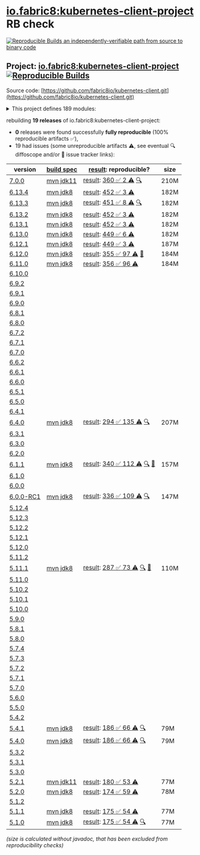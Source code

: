 [io.fabric8:kubernetes-client-project](https://central.sonatype.com/artifact/io.fabric8/kubernetes-client-project/versions) RB check
=======

[![Reproducible Builds](https://reproducible-builds.org/images/logos/rb.svg) an independently-verifiable path from source to binary code](https://reproducible-builds.org/)

## Project: [io.fabric8:kubernetes-client-project](https://central.sonatype.com/artifact/io.fabric8/kubernetes-client-project/versions) [![Reproducible Builds](https://img.shields.io/endpoint?url=https://raw.githubusercontent.com/jvm-repo-rebuild/reproducible-central/master/content/io/fabric8/kubernetes-client/badge.json)](https://github.com/jvm-repo-rebuild/reproducible-central/blob/master/content/io/fabric8/kubernetes-client/README.md)

Source code: [https://github.com/fabric8io/kubernetes-client.git](https://github.com/fabric8io/kubernetes-client.git)

<details><summary>This project defines 189 modules:</summary>

* [io.fabric8.java-generator:io.fabric8.java-generator.gradle.plugin](https://central.sonatype.com/artifact/io.fabric8.java-generator/io.fabric8.java-generator.gradle.plugin/overview)
* [io.fabric8.kubernetes:karaf](https://central.sonatype.com/artifact/io.fabric8.kubernetes/karaf/overview)
* [io.fabric8.kubernetes:kubernetes-karaf](https://central.sonatype.com/artifact/io.fabric8.kubernetes/kubernetes-karaf/overview)
* [io.fabric8.kubernetes:kubernetes-karaf-itests](https://central.sonatype.com/artifact/io.fabric8.kubernetes/kubernetes-karaf-itests/overview)
* [io.fabric8.kubernetes:platforms](https://central.sonatype.com/artifact/io.fabric8.kubernetes/platforms/overview)
* [io.fabric8:camel-k-client](https://central.sonatype.com/artifact/io.fabric8/camel-k-client/overview)
* [io.fabric8:camel-k-extension-pom](https://central.sonatype.com/artifact/io.fabric8/camel-k-extension-pom/overview)
* [io.fabric8:camel-k-mock](https://central.sonatype.com/artifact/io.fabric8/camel-k-mock/overview)
* [io.fabric8:camel-k-model-v1](https://central.sonatype.com/artifact/io.fabric8/camel-k-model-v1/overview)
* [io.fabric8:camel-k-model-v1alpha1](https://central.sonatype.com/artifact/io.fabric8/camel-k-model-v1alpha1/overview)
* [io.fabric8:camel-k-tests](https://central.sonatype.com/artifact/io.fabric8/camel-k-tests/overview)
* [io.fabric8:certmanager-client](https://central.sonatype.com/artifact/io.fabric8/certmanager-client/overview)
* [io.fabric8:certmanager-examples](https://central.sonatype.com/artifact/io.fabric8/certmanager-examples/overview)
* [io.fabric8:certmanager-extension-pom](https://central.sonatype.com/artifact/io.fabric8/certmanager-extension-pom/overview)
* [io.fabric8:certmanager-model](https://central.sonatype.com/artifact/io.fabric8/certmanager-model/overview)
* [io.fabric8:certmanager-model-v1](https://central.sonatype.com/artifact/io.fabric8/certmanager-model-v1/overview)
* [io.fabric8:certmanager-model-v1alpha2](https://central.sonatype.com/artifact/io.fabric8/certmanager-model-v1alpha2/overview)
* [io.fabric8:certmanager-model-v1alpha3](https://central.sonatype.com/artifact/io.fabric8/certmanager-model-v1alpha3/overview)
* [io.fabric8:certmanager-model-v1beta1](https://central.sonatype.com/artifact/io.fabric8/certmanager-model-v1beta1/overview)
* [io.fabric8:certmanager-server-mock](https://central.sonatype.com/artifact/io.fabric8/certmanager-server-mock/overview)
* [io.fabric8:certmanager-tests](https://central.sonatype.com/artifact/io.fabric8/certmanager-tests/overview)
* [io.fabric8:chaosmesh](https://central.sonatype.com/artifact/io.fabric8/chaosmesh/overview)
* [io.fabric8:chaosmesh-client](https://central.sonatype.com/artifact/io.fabric8/chaosmesh-client/overview)
* [io.fabric8:chaosmesh-examples](https://central.sonatype.com/artifact/io.fabric8/chaosmesh-examples/overview)
* [io.fabric8:chaosmesh-model](https://central.sonatype.com/artifact/io.fabric8/chaosmesh-model/overview)
* [io.fabric8:chaosmesh-server-mock](https://central.sonatype.com/artifact/io.fabric8/chaosmesh-server-mock/overview)
* [io.fabric8:chaosmesh-tests](https://central.sonatype.com/artifact/io.fabric8/chaosmesh-tests/overview)
* [io.fabric8:crd-generator](https://central.sonatype.com/artifact/io.fabric8/crd-generator/overview)
* [io.fabric8:crd-generator-api](https://central.sonatype.com/artifact/io.fabric8/crd-generator-api/overview)
* [io.fabric8:crd-generator-api-v2](https://central.sonatype.com/artifact/io.fabric8/crd-generator-api-v2/overview)
* [io.fabric8:crd-generator-apt](https://central.sonatype.com/artifact/io.fabric8/crd-generator-apt/overview)
* [io.fabric8:crd-generator-cli](https://central.sonatype.com/artifact/io.fabric8/crd-generator-cli/overview)
* [io.fabric8:crd-generator-collector](https://central.sonatype.com/artifact/io.fabric8/crd-generator-collector/overview)
* [io.fabric8:crd-generator-maven-plugin](https://central.sonatype.com/artifact/io.fabric8/crd-generator-maven-plugin/overview)
* [io.fabric8:crd-generator-parent](https://central.sonatype.com/artifact/io.fabric8/crd-generator-parent/overview)
* [io.fabric8:crd-generator-test](https://central.sonatype.com/artifact/io.fabric8/crd-generator-test/overview)
* [io.fabric8:crd-generator-test-apt](https://central.sonatype.com/artifact/io.fabric8/crd-generator-test-apt/overview)
* [io.fabric8:generator-annotations](https://central.sonatype.com/artifact/io.fabric8/generator-annotations/overview)
* [io.fabric8:istio-client](https://central.sonatype.com/artifact/io.fabric8/istio-client/overview)
* [io.fabric8:istio-examples](https://central.sonatype.com/artifact/io.fabric8/istio-examples/overview)
* [io.fabric8:istio-extension-pom](https://central.sonatype.com/artifact/io.fabric8/istio-extension-pom/overview)
* [io.fabric8:istio-model](https://central.sonatype.com/artifact/io.fabric8/istio-model/overview)
* [io.fabric8:istio-model-v1alpha3](https://central.sonatype.com/artifact/io.fabric8/istio-model-v1alpha3/overview)
* [io.fabric8:istio-model-v1beta1](https://central.sonatype.com/artifact/io.fabric8/istio-model-v1beta1/overview)
* [io.fabric8:istio-server-mock](https://central.sonatype.com/artifact/io.fabric8/istio-server-mock/overview)
* [io.fabric8:istio-tests](https://central.sonatype.com/artifact/io.fabric8/istio-tests/overview)
* [io.fabric8:java-generator-benchmark](https://central.sonatype.com/artifact/io.fabric8/java-generator-benchmark/overview)
* [io.fabric8:java-generator-cli](https://central.sonatype.com/artifact/io.fabric8/java-generator-cli/overview)
* [io.fabric8:java-generator-core](https://central.sonatype.com/artifact/io.fabric8/java-generator-core/overview)
* [io.fabric8:java-generator-integration-tests](https://central.sonatype.com/artifact/io.fabric8/java-generator-integration-tests/overview)
* [io.fabric8:java-generator-maven-plugin](https://central.sonatype.com/artifact/io.fabric8/java-generator-maven-plugin/overview)
* [io.fabric8:java-generator-parent](https://central.sonatype.com/artifact/io.fabric8/java-generator-parent/overview)
* [io.fabric8:knative-client](https://central.sonatype.com/artifact/io.fabric8/knative-client/overview)
* [io.fabric8:knative-examples](https://central.sonatype.com/artifact/io.fabric8/knative-examples/overview)
* [io.fabric8:knative-extension-pom](https://central.sonatype.com/artifact/io.fabric8/knative-extension-pom/overview)
* [io.fabric8:knative-mock](https://central.sonatype.com/artifact/io.fabric8/knative-mock/overview)
* [io.fabric8:knative-model](https://central.sonatype.com/artifact/io.fabric8/knative-model/overview)
* [io.fabric8:knative-tests](https://central.sonatype.com/artifact/io.fabric8/knative-tests/overview)
* [io.fabric8:kube-api-test](https://central.sonatype.com/artifact/io.fabric8/kube-api-test/overview)
* [io.fabric8:kube-api-test-client-inject](https://central.sonatype.com/artifact/io.fabric8/kube-api-test-client-inject/overview)
* [io.fabric8:kube-api-test-parent](https://central.sonatype.com/artifact/io.fabric8/kube-api-test-parent/overview)
* [io.fabric8:kubernetes-client](https://central.sonatype.com/artifact/io.fabric8/kubernetes-client/overview)
* [io.fabric8:kubernetes-client-api](https://central.sonatype.com/artifact/io.fabric8/kubernetes-client-api/overview)
* [io.fabric8:kubernetes-client-deps-compatibility-tests](https://central.sonatype.com/artifact/io.fabric8/kubernetes-client-deps-compatibility-tests/overview)
* [io.fabric8:kubernetes-client-init-bc-fips](https://central.sonatype.com/artifact/io.fabric8/kubernetes-client-init-bc-fips/overview)
* [io.fabric8:kubernetes-client-project](https://central.sonatype.com/artifact/io.fabric8/kubernetes-client-project/overview)
* [io.fabric8:kubernetes-examples](https://central.sonatype.com/artifact/io.fabric8/kubernetes-examples/overview)
* [io.fabric8:kubernetes-extensions](https://central.sonatype.com/artifact/io.fabric8/kubernetes-extensions/overview)
* [io.fabric8:kubernetes-httpclient-jdk](https://central.sonatype.com/artifact/io.fabric8/kubernetes-httpclient-jdk/overview)
* [io.fabric8:kubernetes-httpclient-jetty](https://central.sonatype.com/artifact/io.fabric8/kubernetes-httpclient-jetty/overview)
* [io.fabric8:kubernetes-httpclient-okhttp](https://central.sonatype.com/artifact/io.fabric8/kubernetes-httpclient-okhttp/overview)
* [io.fabric8:kubernetes-httpclient-vertx](https://central.sonatype.com/artifact/io.fabric8/kubernetes-httpclient-vertx/overview)
* [io.fabric8:kubernetes-junit-jupiter](https://central.sonatype.com/artifact/io.fabric8/kubernetes-junit-jupiter/overview)
* [io.fabric8:kubernetes-junit-jupiter-autodetected](https://central.sonatype.com/artifact/io.fabric8/kubernetes-junit-jupiter-autodetected/overview)
* [io.fabric8:kubernetes-log4j](https://central.sonatype.com/artifact/io.fabric8/kubernetes-log4j/overview)
* [io.fabric8:kubernetes-model](https://central.sonatype.com/artifact/io.fabric8/kubernetes-model/overview)
* [io.fabric8:kubernetes-model-admissionregistration](https://central.sonatype.com/artifact/io.fabric8/kubernetes-model-admissionregistration/overview)
* [io.fabric8:kubernetes-model-apiextensions](https://central.sonatype.com/artifact/io.fabric8/kubernetes-model-apiextensions/overview)
* [io.fabric8:kubernetes-model-apps](https://central.sonatype.com/artifact/io.fabric8/kubernetes-model-apps/overview)
* [io.fabric8:kubernetes-model-autoscaling](https://central.sonatype.com/artifact/io.fabric8/kubernetes-model-autoscaling/overview)
* [io.fabric8:kubernetes-model-batch](https://central.sonatype.com/artifact/io.fabric8/kubernetes-model-batch/overview)
* [io.fabric8:kubernetes-model-certificates](https://central.sonatype.com/artifact/io.fabric8/kubernetes-model-certificates/overview)
* [io.fabric8:kubernetes-model-common](https://central.sonatype.com/artifact/io.fabric8/kubernetes-model-common/overview)
* [io.fabric8:kubernetes-model-coordination](https://central.sonatype.com/artifact/io.fabric8/kubernetes-model-coordination/overview)
* [io.fabric8:kubernetes-model-core](https://central.sonatype.com/artifact/io.fabric8/kubernetes-model-core/overview)
* [io.fabric8:kubernetes-model-discovery](https://central.sonatype.com/artifact/io.fabric8/kubernetes-model-discovery/overview)
* [io.fabric8:kubernetes-model-events](https://central.sonatype.com/artifact/io.fabric8/kubernetes-model-events/overview)
* [io.fabric8:kubernetes-model-extensions](https://central.sonatype.com/artifact/io.fabric8/kubernetes-model-extensions/overview)
* [io.fabric8:kubernetes-model-flowcontrol](https://central.sonatype.com/artifact/io.fabric8/kubernetes-model-flowcontrol/overview)
* [io.fabric8:kubernetes-model-gatewayapi](https://central.sonatype.com/artifact/io.fabric8/kubernetes-model-gatewayapi/overview)
* [io.fabric8:kubernetes-model-generator](https://central.sonatype.com/artifact/io.fabric8/kubernetes-model-generator/overview)
* [io.fabric8:kubernetes-model-jsonschema2pojo](https://central.sonatype.com/artifact/io.fabric8/kubernetes-model-jsonschema2pojo/overview)
* [io.fabric8:kubernetes-model-kustomize](https://central.sonatype.com/artifact/io.fabric8/kubernetes-model-kustomize/overview)
* [io.fabric8:kubernetes-model-metrics](https://central.sonatype.com/artifact/io.fabric8/kubernetes-model-metrics/overview)
* [io.fabric8:kubernetes-model-networking](https://central.sonatype.com/artifact/io.fabric8/kubernetes-model-networking/overview)
* [io.fabric8:kubernetes-model-node](https://central.sonatype.com/artifact/io.fabric8/kubernetes-model-node/overview)
* [io.fabric8:kubernetes-model-policy](https://central.sonatype.com/artifact/io.fabric8/kubernetes-model-policy/overview)
* [io.fabric8:kubernetes-model-rbac](https://central.sonatype.com/artifact/io.fabric8/kubernetes-model-rbac/overview)
* [io.fabric8:kubernetes-model-resource](https://central.sonatype.com/artifact/io.fabric8/kubernetes-model-resource/overview)
* [io.fabric8:kubernetes-model-scheduling](https://central.sonatype.com/artifact/io.fabric8/kubernetes-model-scheduling/overview)
* [io.fabric8:kubernetes-model-storageclass](https://central.sonatype.com/artifact/io.fabric8/kubernetes-model-storageclass/overview)
* [io.fabric8:kubernetes-model-validator](https://central.sonatype.com/artifact/io.fabric8/kubernetes-model-validator/overview)
* [io.fabric8:kubernetes-openshift-uberjar](https://central.sonatype.com/artifact/io.fabric8/kubernetes-openshift-uberjar/overview)
* [io.fabric8:kubernetes-server-mock](https://central.sonatype.com/artifact/io.fabric8/kubernetes-server-mock/overview)
* [io.fabric8:kubernetes-test](https://central.sonatype.com/artifact/io.fabric8/kubernetes-test/overview)
* [io.fabric8:mockwebserver](https://central.sonatype.com/artifact/io.fabric8/mockwebserver/overview)
* [io.fabric8:model-annotator](https://central.sonatype.com/artifact/io.fabric8/model-annotator/overview)
* [io.fabric8:open-cluster-management](https://central.sonatype.com/artifact/io.fabric8/open-cluster-management/overview)
* [io.fabric8:open-cluster-management-agent-model](https://central.sonatype.com/artifact/io.fabric8/open-cluster-management-agent-model/overview)
* [io.fabric8:open-cluster-management-apps-model](https://central.sonatype.com/artifact/io.fabric8/open-cluster-management-apps-model/overview)
* [io.fabric8:open-cluster-management-client](https://central.sonatype.com/artifact/io.fabric8/open-cluster-management-client/overview)
* [io.fabric8:open-cluster-management-cluster-model](https://central.sonatype.com/artifact/io.fabric8/open-cluster-management-cluster-model/overview)
* [io.fabric8:open-cluster-management-discovery-model](https://central.sonatype.com/artifact/io.fabric8/open-cluster-management-discovery-model/overview)
* [io.fabric8:open-cluster-management-model](https://central.sonatype.com/artifact/io.fabric8/open-cluster-management-model/overview)
* [io.fabric8:open-cluster-management-observability-model](https://central.sonatype.com/artifact/io.fabric8/open-cluster-management-observability-model/overview)
* [io.fabric8:open-cluster-management-operator-model](https://central.sonatype.com/artifact/io.fabric8/open-cluster-management-operator-model/overview)
* [io.fabric8:open-cluster-management-placementruleapps-model](https://central.sonatype.com/artifact/io.fabric8/open-cluster-management-placementruleapps-model/overview)
* [io.fabric8:open-cluster-management-policy-model](https://central.sonatype.com/artifact/io.fabric8/open-cluster-management-policy-model/overview)
* [io.fabric8:open-cluster-management-search-model](https://central.sonatype.com/artifact/io.fabric8/open-cluster-management-search-model/overview)
* [io.fabric8:open-cluster-management-server-mock](https://central.sonatype.com/artifact/io.fabric8/open-cluster-management-server-mock/overview)
* [io.fabric8:open-cluster-management-tests](https://central.sonatype.com/artifact/io.fabric8/open-cluster-management-tests/overview)
* [io.fabric8:open-virtual-networking](https://central.sonatype.com/artifact/io.fabric8/open-virtual-networking/overview)
* [io.fabric8:open-virtual-networking-client](https://central.sonatype.com/artifact/io.fabric8/open-virtual-networking-client/overview)
* [io.fabric8:open-virtual-networking-model-v1](https://central.sonatype.com/artifact/io.fabric8/open-virtual-networking-model-v1/overview)
* [io.fabric8:open-virtual-networking-tests](https://central.sonatype.com/artifact/io.fabric8/open-virtual-networking-tests/overview)
* [io.fabric8:openclustermanagement-examples](https://central.sonatype.com/artifact/io.fabric8/openclustermanagement-examples/overview)
* [io.fabric8:openshift-client](https://central.sonatype.com/artifact/io.fabric8/openshift-client/overview)
* [io.fabric8:openshift-client-api](https://central.sonatype.com/artifact/io.fabric8/openshift-client-api/overview)
* [io.fabric8:openshift-model](https://central.sonatype.com/artifact/io.fabric8/openshift-model/overview)
* [io.fabric8:openshift-model-autoscaling](https://central.sonatype.com/artifact/io.fabric8/openshift-model-autoscaling/overview)
* [io.fabric8:openshift-model-clusterautoscaling](https://central.sonatype.com/artifact/io.fabric8/openshift-model-clusterautoscaling/overview)
* [io.fabric8:openshift-model-config](https://central.sonatype.com/artifact/io.fabric8/openshift-model-config/overview)
* [io.fabric8:openshift-model-console](https://central.sonatype.com/artifact/io.fabric8/openshift-model-console/overview)
* [io.fabric8:openshift-model-hive](https://central.sonatype.com/artifact/io.fabric8/openshift-model-hive/overview)
* [io.fabric8:openshift-model-installer](https://central.sonatype.com/artifact/io.fabric8/openshift-model-installer/overview)
* [io.fabric8:openshift-model-machine](https://central.sonatype.com/artifact/io.fabric8/openshift-model-machine/overview)
* [io.fabric8:openshift-model-machineconfig](https://central.sonatype.com/artifact/io.fabric8/openshift-model-machineconfig/overview)
* [io.fabric8:openshift-model-machineconfiguration](https://central.sonatype.com/artifact/io.fabric8/openshift-model-machineconfiguration/overview)
* [io.fabric8:openshift-model-miscellaneous](https://central.sonatype.com/artifact/io.fabric8/openshift-model-miscellaneous/overview)
* [io.fabric8:openshift-model-monitoring](https://central.sonatype.com/artifact/io.fabric8/openshift-model-monitoring/overview)
* [io.fabric8:openshift-model-operator](https://central.sonatype.com/artifact/io.fabric8/openshift-model-operator/overview)
* [io.fabric8:openshift-model-operatorhub](https://central.sonatype.com/artifact/io.fabric8/openshift-model-operatorhub/overview)
* [io.fabric8:openshift-model-storageversionmigrator](https://central.sonatype.com/artifact/io.fabric8/openshift-model-storageversionmigrator/overview)
* [io.fabric8:openshift-model-tuned](https://central.sonatype.com/artifact/io.fabric8/openshift-model-tuned/overview)
* [io.fabric8:openshift-model-whereabouts](https://central.sonatype.com/artifact/io.fabric8/openshift-model-whereabouts/overview)
* [io.fabric8:openshift-server-mock](https://central.sonatype.com/artifact/io.fabric8/openshift-server-mock/overview)
* [io.fabric8:ovn](https://central.sonatype.com/artifact/io.fabric8/ovn/overview)
* [io.fabric8:ovn-client](https://central.sonatype.com/artifact/io.fabric8/ovn-client/overview)
* [io.fabric8:ovn-model](https://central.sonatype.com/artifact/io.fabric8/ovn-model/overview)
* [io.fabric8:ovn-tests](https://central.sonatype.com/artifact/io.fabric8/ovn-tests/overview)
* [io.fabric8:service-catalog](https://central.sonatype.com/artifact/io.fabric8/service-catalog/overview)
* [io.fabric8:service-catalog-examples](https://central.sonatype.com/artifact/io.fabric8/service-catalog-examples/overview)
* [io.fabric8:servicecatalog-client](https://central.sonatype.com/artifact/io.fabric8/servicecatalog-client/overview)
* [io.fabric8:servicecatalog-model](https://central.sonatype.com/artifact/io.fabric8/servicecatalog-model/overview)
* [io.fabric8:servicecatalog-server-mock](https://central.sonatype.com/artifact/io.fabric8/servicecatalog-server-mock/overview)
* [io.fabric8:servicecatalog-tests](https://central.sonatype.com/artifact/io.fabric8/servicecatalog-tests/overview)
* [io.fabric8:tekton-client](https://central.sonatype.com/artifact/io.fabric8/tekton-client/overview)
* [io.fabric8:tekton-examples](https://central.sonatype.com/artifact/io.fabric8/tekton-examples/overview)
* [io.fabric8:tekton-extension-pom](https://central.sonatype.com/artifact/io.fabric8/tekton-extension-pom/overview)
* [io.fabric8:tekton-mock](https://central.sonatype.com/artifact/io.fabric8/tekton-mock/overview)
* [io.fabric8:tekton-model](https://central.sonatype.com/artifact/io.fabric8/tekton-model/overview)
* [io.fabric8:tekton-model-triggers](https://central.sonatype.com/artifact/io.fabric8/tekton-model-triggers/overview)
* [io.fabric8:tekton-model-triggers-v1alpha1](https://central.sonatype.com/artifact/io.fabric8/tekton-model-triggers-v1alpha1/overview)
* [io.fabric8:tekton-model-triggers-v1beta1](https://central.sonatype.com/artifact/io.fabric8/tekton-model-triggers-v1beta1/overview)
* [io.fabric8:tekton-model-v1](https://central.sonatype.com/artifact/io.fabric8/tekton-model-v1/overview)
* [io.fabric8:tekton-model-v1alpha1](https://central.sonatype.com/artifact/io.fabric8/tekton-model-v1alpha1/overview)
* [io.fabric8:tekton-model-v1beta1](https://central.sonatype.com/artifact/io.fabric8/tekton-model-v1beta1/overview)
* [io.fabric8:tekton-tests](https://central.sonatype.com/artifact/io.fabric8/tekton-tests/overview)
* [io.fabric8:verticalpodautoscaler-client](https://central.sonatype.com/artifact/io.fabric8/verticalpodautoscaler-client/overview)
* [io.fabric8:verticalpodautoscaler-examples](https://central.sonatype.com/artifact/io.fabric8/verticalpodautoscaler-examples/overview)
* [io.fabric8:verticalpodautoscaler-extension-pom](https://central.sonatype.com/artifact/io.fabric8/verticalpodautoscaler-extension-pom/overview)
* [io.fabric8:verticalpodautoscaler-model](https://central.sonatype.com/artifact/io.fabric8/verticalpodautoscaler-model/overview)
* [io.fabric8:verticalpodautoscaler-model-v1](https://central.sonatype.com/artifact/io.fabric8/verticalpodautoscaler-model-v1/overview)
* [io.fabric8:verticalpodautoscaler-server-mock](https://central.sonatype.com/artifact/io.fabric8/verticalpodautoscaler-server-mock/overview)
* [io.fabric8:verticalpodautoscaler-tests](https://central.sonatype.com/artifact/io.fabric8/verticalpodautoscaler-tests/overview)
* [io.fabric8:volcano-client](https://central.sonatype.com/artifact/io.fabric8/volcano-client/overview)
* [io.fabric8:volcano-examples](https://central.sonatype.com/artifact/io.fabric8/volcano-examples/overview)
* [io.fabric8:volcano-extension-pom](https://central.sonatype.com/artifact/io.fabric8/volcano-extension-pom/overview)
* [io.fabric8:volcano-model](https://central.sonatype.com/artifact/io.fabric8/volcano-model/overview)
* [io.fabric8:volcano-model-v1beta1](https://central.sonatype.com/artifact/io.fabric8/volcano-model-v1beta1/overview)
* [io.fabric8:volcano-server-mock](https://central.sonatype.com/artifact/io.fabric8/volcano-server-mock/overview)
* [io.fabric8:volcano-tests](https://central.sonatype.com/artifact/io.fabric8/volcano-tests/overview)
* [io.fabric8:volumesnapshot](https://central.sonatype.com/artifact/io.fabric8/volumesnapshot/overview)
* [io.fabric8:volumesnapshot-client](https://central.sonatype.com/artifact/io.fabric8/volumesnapshot-client/overview)
* [io.fabric8:volumesnapshot-examples](https://central.sonatype.com/artifact/io.fabric8/volumesnapshot-examples/overview)
* [io.fabric8:volumesnapshot-model](https://central.sonatype.com/artifact/io.fabric8/volumesnapshot-model/overview)
* [io.fabric8:volumesnapshot-server-mock](https://central.sonatype.com/artifact/io.fabric8/volumesnapshot-server-mock/overview)
* [io.fabric8:volumesnapshot-tests](https://central.sonatype.com/artifact/io.fabric8/volumesnapshot-tests/overview)
* [io.fabric8:zjsonpatch](https://central.sonatype.com/artifact/io.fabric8/zjsonpatch/overview)
</details>

rebuilding **19 releases** of io.fabric8:kubernetes-client-project:
- **0** releases were found successfully **fully reproducible** (100% reproducible artifacts :white_check_mark:),
- 19 had issues (some unreproducible artifacts :warning:, see eventual :mag: diffoscope and/or :memo: issue tracker links):

| version | [build spec](/BUILDSPEC.md) | [result](https://reproducible-builds.org/docs/jvm/): reproducible? | size |
| -- | --------- | ------ | -- |
| [7.0.0](https://central.sonatype.com/artifact/io.fabric8/kubernetes-client-project/7.0.0/pom) | [mvn jdk11](kubernetes-client-7.0.0.buildspec) | [result](kubernetes-client-project-7.0.0.buildinfo): [360 :white_check_mark:  2 :warning:](kubernetes-client-project-7.0.0.buildcompare) [:mag:](kubernetes-client-project-7.0.0.diffoscope) | 210M |
| [6.13.4](https://central.sonatype.com/artifact/io.fabric8/kubernetes-client-project/6.13.4/pom) | [mvn jdk8](kubernetes-client-6.13.4.buildspec) | [result](kubernetes-client-project-6.13.4.buildinfo): [452 :white_check_mark:  3 :warning:](kubernetes-client-project-6.13.4.buildcompare) | 182M |
| [6.13.3](https://central.sonatype.com/artifact/io.fabric8/kubernetes-client-project/6.13.3/pom) | [mvn jdk8](kubernetes-client-6.13.3.buildspec) | [result](kubernetes-client-project-6.13.3.buildinfo): [451 :white_check_mark:  8 :warning:](kubernetes-client-project-6.13.3.buildcompare) [:mag:](kubernetes-client-project-6.13.3.diffoscope) | 182M |
| [6.13.2](https://central.sonatype.com/artifact/io.fabric8/kubernetes-client-project/6.13.2/pom) | [mvn jdk8](kubernetes-client-6.13.2.buildspec) | [result](kubernetes-client-project-6.13.2.buildinfo): [452 :white_check_mark:  3 :warning:](kubernetes-client-project-6.13.2.buildcompare) | 182M |
| [6.13.1](https://central.sonatype.com/artifact/io.fabric8/kubernetes-client-project/6.13.1/pom) | [mvn jdk8](kubernetes-client-6.13.1.buildspec) | [result](kubernetes-client-project-6.13.1.buildinfo): [452 :white_check_mark:  3 :warning:](kubernetes-client-project-6.13.1.buildcompare) | 182M |
| [6.13.0](https://central.sonatype.com/artifact/io.fabric8/kubernetes-client-project/6.13.0/pom) | [mvn jdk8](kubernetes-client-6.13.0.buildspec) | [result](kubernetes-client-project-6.13.0.buildinfo): [449 :white_check_mark:  6 :warning:](kubernetes-client-project-6.13.0.buildcompare) | 182M |
| [6.12.1](https://central.sonatype.com/artifact/io.fabric8/kubernetes-client-project/6.12.1/pom) | [mvn jdk8](kubernetes-client-6.12.1.buildspec) | [result](kubernetes-client-project-6.12.1.buildinfo): [449 :white_check_mark:  3 :warning:](kubernetes-client-project-6.12.1.buildcompare) | 187M |
| [6.12.0](https://central.sonatype.com/artifact/io.fabric8/kubernetes-client-project/6.12.0/pom) | [mvn jdk8](kubernetes-client-6.12.0.buildspec) | [result](kubernetes-client-project-6.12.0.buildinfo): [355 :white_check_mark:  97 :warning:](kubernetes-client-project-6.12.0.buildcompare) [:memo:](https://github.com/fabric8io/kubernetes-client/commit/3c889e7752fa2b841c8764a62c1754df0bdf963f#diff-9c5fb3d1b7e3b0f54bc5c4182965c4fe1f9023d449017cece3005d3f90e8e4d8L167) | 184M |
| [6.11.0](https://central.sonatype.com/artifact/io.fabric8/kubernetes-client-project/6.11.0/pom) | [mvn jdk8](kubernetes-client-6.11.0.buildspec) | [result](kubernetes-client-project-6.11.0.buildinfo): [356 :white_check_mark:  96 :warning:](kubernetes-client-project-6.11.0.buildcompare) | 184M |
| [6.10.0](https://central.sonatype.com/artifact/io.fabric8/kubernetes-client-project/6.10.0/pom) | | | |
| [6.9.2](https://central.sonatype.com/artifact/io.fabric8/kubernetes-client-project/6.9.2/pom) | | | |
| [6.9.1](https://central.sonatype.com/artifact/io.fabric8/kubernetes-client-project/6.9.1/pom) | | | |
| [6.9.0](https://central.sonatype.com/artifact/io.fabric8/kubernetes-client-project/6.9.0/pom) | | | |
| [6.8.1](https://central.sonatype.com/artifact/io.fabric8/kubernetes-client-project/6.8.1/pom) | | | |
| [6.8.0](https://central.sonatype.com/artifact/io.fabric8/kubernetes-client-project/6.8.0/pom) | | | |
| [6.7.2](https://central.sonatype.com/artifact/io.fabric8/kubernetes-client-project/6.7.2/pom) | | | |
| [6.7.1](https://central.sonatype.com/artifact/io.fabric8/kubernetes-client-project/6.7.1/pom) | | | |
| [6.7.0](https://central.sonatype.com/artifact/io.fabric8/kubernetes-client-project/6.7.0/pom) | | | |
| [6.6.2](https://central.sonatype.com/artifact/io.fabric8/kubernetes-client-project/6.6.2/pom) | | | |
| [6.6.1](https://central.sonatype.com/artifact/io.fabric8/kubernetes-client-project/6.6.1/pom) | | | |
| [6.6.0](https://central.sonatype.com/artifact/io.fabric8/kubernetes-client-project/6.6.0/pom) | | | |
| [6.5.1](https://central.sonatype.com/artifact/io.fabric8/kubernetes-client-project/6.5.1/pom) | | | |
| [6.5.0](https://central.sonatype.com/artifact/io.fabric8/kubernetes-client-project/6.5.0/pom) | | | |
| [6.4.1](https://central.sonatype.com/artifact/io.fabric8/kubernetes-client-project/6.4.1/pom) | | | |
| [6.4.0](https://central.sonatype.com/artifact/io.fabric8/kubernetes-client-project/6.4.0/pom) | [mvn jdk8](kubernetes-client-6.4.0.buildspec) | [result](kubernetes-client-project-6.4.0.buildinfo): [294 :white_check_mark:  135 :warning:](kubernetes-client-project-6.4.0.buildcompare) [:mag:](kubernetes-client-project-6.4.0.diffoscope) | 207M |
| [6.3.1](https://central.sonatype.com/artifact/io.fabric8/kubernetes-client-project/6.3.1/pom) | | | |
| [6.3.0](https://central.sonatype.com/artifact/io.fabric8/kubernetes-client-project/6.3.0/pom) | | | |
| [6.2.0](https://central.sonatype.com/artifact/io.fabric8/kubernetes-client-project/6.2.0/pom) | | | |
| [6.1.1](https://central.sonatype.com/artifact/io.fabric8/kubernetes-client-project/6.1.1/pom) | [mvn jdk8](kubernetes-client-6.1.1.buildspec) | [result](kubernetes-client-project-6.1.1.buildinfo): [340 :white_check_mark:  112 :warning:](kubernetes-client-project-6.1.1.buildcompare) [:mag:](kubernetes-client-project-6.1.1.diffoscope) [:memo:](https://github.com/fabric8io/kubernetes-client/issues/4380) | 157M |
| [6.1.0](https://central.sonatype.com/artifact/io.fabric8/kubernetes-client-project/6.1.0/pom) | | | |
| [6.0.0](https://central.sonatype.com/artifact/io.fabric8/kubernetes-client-project/6.0.0/pom) | | | |
| [6.0.0-RC1](https://central.sonatype.com/artifact/io.fabric8/kubernetes-client-project/6.0.0-RC1/pom) | [mvn jdk8](kubernetes-client-6.0.0-RC1.buildspec) | [result](kubernetes-client-project-6.0.0-RC1.buildinfo): [336 :white_check_mark:  109 :warning:](kubernetes-client-project-6.0.0-RC1.buildcompare) [:mag:](kubernetes-client-project-6.0.0-RC1.diffoscope) | 147M |
| [5.12.4](https://central.sonatype.com/artifact/io.fabric8/kubernetes-client-project/5.12.4/pom) | | | |
| [5.12.3](https://central.sonatype.com/artifact/io.fabric8/kubernetes-client-project/5.12.3/pom) | | | |
| [5.12.2](https://central.sonatype.com/artifact/io.fabric8/kubernetes-client-project/5.12.2/pom) | | | |
| [5.12.1](https://central.sonatype.com/artifact/io.fabric8/kubernetes-client-project/5.12.1/pom) | | | |
| [5.12.0](https://central.sonatype.com/artifact/io.fabric8/kubernetes-client-project/5.12.0/pom) | | | |
| [5.11.2](https://central.sonatype.com/artifact/io.fabric8/kubernetes-client-project/5.11.2/pom) | | | |
| [5.11.1](https://central.sonatype.com/artifact/io.fabric8/kubernetes-client-project/5.11.1/pom) | [mvn jdk8](kubernetes-client-5.11.1.buildspec) | [result](kubernetes-client-project-5.11.1.buildinfo): [287 :white_check_mark:  73 :warning:](kubernetes-client-project-5.11.1.buildcompare) [:mag:](kubernetes-client-project-5.11.1.diffoscope) [:memo:](https://github.com/fabric8io/kubernetes-client/commit/52d2445f042215d6e89e0514bd43c44ae193ac63) | 110M |
| [5.11.0](https://central.sonatype.com/artifact/io.fabric8/kubernetes-client-project/5.11.0/pom) | | | |
| [5.10.2](https://central.sonatype.com/artifact/io.fabric8/kubernetes-client-project/5.10.2/pom) | | | |
| [5.10.1](https://central.sonatype.com/artifact/io.fabric8/kubernetes-client-project/5.10.1/pom) | | | |
| [5.10.0](https://central.sonatype.com/artifact/io.fabric8/kubernetes-client-project/5.10.0/pom) | | | |
| [5.9.0](https://central.sonatype.com/artifact/io.fabric8/kubernetes-client-project/5.9.0/pom) | | | |
| [5.8.1](https://central.sonatype.com/artifact/io.fabric8/kubernetes-client-project/5.8.1/pom) | | | |
| [5.8.0](https://central.sonatype.com/artifact/io.fabric8/kubernetes-client-project/5.8.0/pom) | | | |
| [5.7.4](https://central.sonatype.com/artifact/io.fabric8/kubernetes-client-project/5.7.4/pom) | | | |
| [5.7.3](https://central.sonatype.com/artifact/io.fabric8/kubernetes-client-project/5.7.3/pom) | | | |
| [5.7.2](https://central.sonatype.com/artifact/io.fabric8/kubernetes-client-project/5.7.2/pom) | | | |
| [5.7.1](https://central.sonatype.com/artifact/io.fabric8/kubernetes-client-project/5.7.1/pom) | | | |
| [5.7.0](https://central.sonatype.com/artifact/io.fabric8/kubernetes-client-project/5.7.0/pom) | | | |
| [5.6.0](https://central.sonatype.com/artifact/io.fabric8/kubernetes-client-project/5.6.0/pom) | | | |
| [5.5.0](https://central.sonatype.com/artifact/io.fabric8/kubernetes-client-project/5.5.0/pom) | | | |
| [5.4.2](https://central.sonatype.com/artifact/io.fabric8/kubernetes-client-project/5.4.2/pom) | | | |
| [5.4.1](https://central.sonatype.com/artifact/io.fabric8/kubernetes-client-project/5.4.1/pom) | [mvn jdk8](kubernetes-client-5.4.1.buildspec) | [result](kubernetes-client-project-5.4.1.buildinfo): [186 :white_check_mark:  66 :warning:](kubernetes-client-project-5.4.1.buildcompare) [:mag:](kubernetes-client-project-5.4.1.diffoscope) | 79M |
| [5.4.0](https://central.sonatype.com/artifact/io.fabric8/kubernetes-client-project/5.4.0/pom) | [mvn jdk8](kubernetes-client-5.4.0.buildspec) | [result](kubernetes-client-project-5.4.0.buildinfo): [186 :white_check_mark:  66 :warning:](kubernetes-client-project-5.4.0.buildcompare) [:mag:](kubernetes-client-project-5.4.0.diffoscope) | 79M |
| [5.3.2](https://central.sonatype.com/artifact/io.fabric8/kubernetes-client-project/5.3.2/pom) | | | |
| [5.3.1](https://central.sonatype.com/artifact/io.fabric8/kubernetes-client-project/5.3.1/pom) | | | |
| [5.3.0](https://central.sonatype.com/artifact/io.fabric8/kubernetes-client-project/5.3.0/pom) | | | |
| [5.2.1](https://central.sonatype.com/artifact/io.fabric8/kubernetes-client-project/5.2.1/pom) | [mvn jdk11](kubernetes-client-5.2.1.buildspec) | [result](kubernetes-client-project-5.2.1.buildinfo): [180 :white_check_mark:  53 :warning:](kubernetes-client-project-5.2.1.buildcompare) | 77M |
| [5.2.0](https://central.sonatype.com/artifact/io.fabric8/kubernetes-client-project/5.2.0/pom) | [mvn jdk8](kubernetes-client-5.2.0.buildspec) | [result](kubernetes-client-project-5.2.0.buildinfo): [174 :white_check_mark:  59 :warning:](kubernetes-client-project-5.2.0.buildcompare) | 78M |
| [5.1.2](https://central.sonatype.com/artifact/io.fabric8/kubernetes-client-project/5.1.2/pom) | | | |
| [5.1.1](https://central.sonatype.com/artifact/io.fabric8/kubernetes-client-project/5.1.1/pom) | [mvn jdk8](kubernetes-client-5.1.1.buildspec) | [result](kubernetes-client-project-5.1.1.buildinfo): [175 :white_check_mark:  54 :warning:](kubernetes-client-project-5.1.1.buildcompare) | 77M |
| [5.1.0](https://central.sonatype.com/artifact/io.fabric8/kubernetes-client-project/5.1.0/pom) | [mvn jdk8](kubernetes-client-5.1.0.buildspec) | [result](kubernetes-client-project-5.1.0.buildinfo): [175 :white_check_mark:  54 :warning:](kubernetes-client-project-5.1.0.buildcompare) [:mag:](https://github.com/jvm-repo-rebuild/reproducible-central/blob/master/content/io/fabric8/kubernetes-client/kubernetes-client-project-5.1.0.diffoscope) | 77M |

<i>(size is calculated without javadoc, that has been excluded from reproducibility checks)</i>
